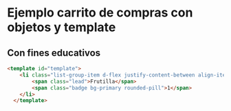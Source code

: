 # Ejemplo carrito de compras con objetos y template

## Con fines educativos

``` html
<template id="template">
    <li class="list-group-item d-flex justify-content-between align-items-center">
        <span class="lead">Frutilla</span>
        <span class="badge bg-primary rounded-pill">1</span>
    </li> 
  </template>

````
